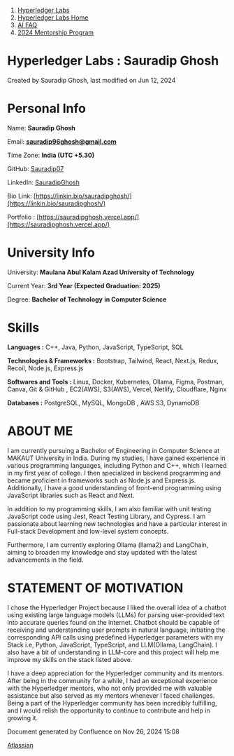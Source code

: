 1. [Hyperledger Labs](index.html)
2. [Hyperledger Labs Home](Hyperledger-Labs-Home_20283400.html)
3. [AI FAQ](AI-FAQ_20290949.html)
4. [2024 Mentorship Program](2024-Mentorship-Program_20291094.html)

# Hyperledger Labs : Sauradip Ghosh

Created by Sauradip Ghosh, last modified on Jun 12, 2024

# **Personal Info**

Name: **Sauradip Ghosh**

Email: [**sauradip96ghosh@gmail.com**](mailto:sauradip96ghosh@gmail.com)

Time Zone: **India (UTC +5.30)**

GitHub: [Sauradip07](https://github.com/Sauradip07)

LinkedIn: [SauradipGhosh](https://www.linkedin.com/in/sauradip-ghosh-726742222/)

Bio Link: [https://linkin.bio/sauradipghosh/](https://linkin.bio/sauradipghosh/)

Portfolio : [https://sauradipghosh.vercel.app/](https://sauradipghosh.vercel.app/)

# **University Info**

University: **Maulana Abul Kalam Azad University of Technology**

Current Year: **3rd Year (Expected Graduation: 2025)**

Degree: **Bachelor of Technology** **in Computer Science**

# **Skills**

**Languages :** C++, Java, Python, JavaScript, TypeScript, SQL

**Technologies &amp; Frameworks :** Bootstrap, Tailwind, React, Next.js, Redux, Recoil, Node.js, Express.js

**Softwares and Tools :** Linux, Docker, Kubernetes, Ollama, Figma, Postman, Canva, Git &amp; GitHub , EC2(AWS), S3(AWS), Vercel, Netlify, Cloudflare, Nginx

**Databases :** PostgreSQL, MySQL, MongoDB , AWS S3, DynamoDB

# **ABOUT ME**

I am currently pursuing a Bachelor of Engineering in Computer Science at MAKAUT University in India. During my studies, I have gained experience in various programming languages, including Python and C++, which I learned in my first year of college. I then specialized in backend programming and became proficient in frameworks such as Node.js and Express.js. Additionally, I have a good understanding of front-end programming using JavaScript libraries such as React and Next.

In addition to my programming skills, I am also familiar with unit testing JavaScript code using Jest, React Testing Library, and Cypress. I am passionate about learning new technologies and have a particular interest in Full-stack Development and low-level system concepts.

Furthermore, I am currently exploring Ollama (llama2) and LangChain, aiming to broaden my knowledge and stay updated with the latest advancements in the field.

# **STATEMENT OF MOTIVATION**

I chose the Hyperledger Project because I liked the overall idea of a chatbot using existing large language models (LLMs) for parsing user-provided text into accurate queries found on the internet. Chatbot should be capable of receiving and understanding user prompts in natural language, initiating the corresponding API calls using predefined Hyperledger parameters with my Stack i.e, Python, JavaScript, TypeScript, and LLM(Ollama, LangChain). I also have a bit of understanding in LLM-core and this project will help me improve my skills on the stack listed above.

I have a deep appreciation for the Hyperledger community and its mentors. After being in the community for a while, I had an exceptional experience with the Hyperledger mentors, who not only provided me with valuable assistance but also served as my mentors whenever I faced challenges. Being a part of the Hyperledger community has been incredibly fulfilling, and I would relish the opportunity to continue to contribute and help in growing it.

Document generated by Confluence on Nov 26, 2024 15:08

[Atlassian](http://www.atlassian.com/)
